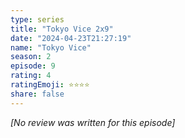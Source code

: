 ```yaml
---
type: series
title: "Tokyo Vice 2x9"
date: "2024-04-23T21:27:19"
name: "Tokyo Vice"
season: 2
episode: 9
rating: 4
ratingEmoji: ⭐️⭐️⭐️⭐️
share: false
---
```


*[No review was written for this episode]*
